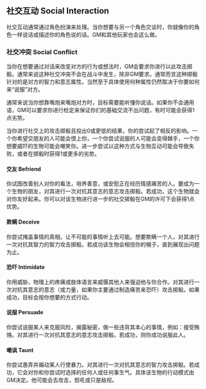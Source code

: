 ## 社交互动	Social Interaction

​		社交互动通常通过角色扮演来处理。当你想要与另一个角色交谈时，你就像你的角色一样说话或描述你的角色说的话。GM和其他玩家也会这么做。

### 社交冲突	Social Conflict

​		当你在想要通过对话来改变对方的行为或想法时，GM会要求你进行以此攻击掷骰。通常来说这种社交冲突不会在战斗中发生，除非GM要求。通常而言这种掷骰针对的是对方的智力和意志属性。当然至于具体使用何种属性仍然取决于你要如何来“说服”对方。

​		通常来说当你想靠嘴炮来嘴炮对方时，目标需要能听懂你说话。如果你不会通用语，GM可以要求你进行检定来保证你们的基础交流不出问题，有时可能会获得1点劣势。

​		当你进行社交上的攻击掷骰且投出0或更低的结果，你的尝试起了相反的影响。一个你希望交朋友的人可能会恨上你，一个你尝试说服的人可能会变得棘手，一个你想要威吓的生物可能会嘲笑你。进一步尝试以这种方式与生物互动可能会导致失败，或者在掷骰时获得1或更多的劣势。

#### 交友	**Befriend**

​		你试图改善别人对你的看法，培养善意，或安慰正在经历情感痛苦的人。要成为一个生物的朋友，对其进行一次对抗其意志的意志攻击掷骰。若成功，这个生物就会对你友好起来。你可以对该生物进行进一步的社交掷骰在GM的许可下会获得1点优势。

#### 欺瞒	**Deceive**

​		你尝试掩盖事情的真相，让不可能的事情听上去可能。想要欺瞒一个人，对其进行一次对抗其智力的智力攻击掷骰。若成功该生物会相信你的幌子，直到展现出问题为止。

#### 恐吓	**Intimidate**

​		你用威胁，物理上的疼痛或肢体语言来威慑其他人来强迫他与你合作。对其进行一次对抗其意志的意志（或力量，如果你主要通过制造痛苦来恐吓）攻击掷骰。如果成功，目标会按你想要的方式行动。

#### 说服	**Persuade**

​		你尝试说服某人来克服风险，揭露秘密，做一些违背其本心的事情，例如：接受贿赂。对其进行一次对抗其意志的意志攻击掷骰。若成功，则你成功说服此人。

#### 嘲讽	**Taunt**

​		你尝试愚弄并煽动某人行使暴力。对其进行一次对抗其意志的智力攻击掷骰。若成功，它会对你和你尝试时选择的任何人或任何事生气。具体该生物的行动模式由GM决定。他可能会去攻击，怒吼或只是敌视。